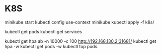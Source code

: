 # K8S
minikube start
kubectl config use-context minikube
kubectl apply -f k8s/

kubectl get pods
kubectl get services




kubectl get hpa
ab -n 10000 -c 100 http://192.168.130.2:31681/
kubectl get hpa -w
kubectl get pods -w
kubectl top pods